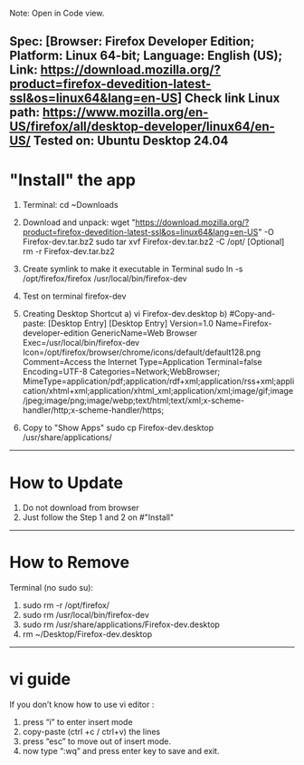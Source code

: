 Note: Open in Code view.

Spec: [Browser: Firefox Developer Edition;  Platform: Linux 64-bit; Language: English (US); Link: <https://download.mozilla.org/?product=firefox-devedition-latest-ssl&os=linux64&lang=en-US>]
Check link Linux path: <https://www.mozilla.org/en-US/firefox/all/desktop-developer/linux64/en-US/>
Tested on: Ubuntu Desktop 24.04
---------------------------------------------------------------------------
# "Install" the app
1. Terminal: 
    cd ~Downloads
2. Download and unpack:
    wget "https://download.mozilla.org/?product=firefox-devedition-latest-ssl&os=linux64&lang=en-US" -O Firefox-dev.tar.bz2
    sudo tar xvf Firefox-dev.tar.bz2 -C /opt/
    [Optional] rm -r Firefox-dev.tar.bz2
3. Create symlink to make it executable in Terminal
    sudo ln -s /opt/firefox/firefox /usr/local/bin/firefox-dev
4. Test on terminal
    firefox-dev
5. Creating Desktop Shortcut
    a) vi Firefox-dev.desktop
    b) #Copy-and-paste:
[Desktop Entry]
[Desktop Entry]
Version=1.0
Name=Firefox-developer-edition
GenericName=Web Browser
Exec=/usr/local/bin/firefox-dev
Icon=/opt/firefox/browser/chrome/icons/default/default128.png
Comment=Access the Internet
Type=Application
Terminal=false
Encoding=UTF-8
Categories=Network;WebBrowser;
MimeType=application/pdf;application/rdf+xml;application/rss+xml;application/xhtml+xml;application/xhtml_xml;application/xml;image/gif;image/jpeg;image/png;image/webp;text/html;text/xml;x-scheme-handler/http;x-scheme-handler/https;

6. Copy to "Show Apps"
    sudo cp Firefox-dev.desktop /usr/share/applications/
   
---------------------------------------------------------------------------
# How to Update
1. Do not download from browser
2. Just follow the Step 1 and 2 on #"Install"
   
---------------------------------------------------------------------------
# How to Remove
Terminal (no sudo su):
1. sudo rm -r /opt/firefox/
2. sudo rm /usr/local/bin/firefox-dev
3. sudo rm /usr/share/applications/Firefox-dev.desktop
4. rm ~/Desktop/Firefox-dev.desktop

---------------------------------------------------------------------------
# vi guide
If you don’t know how to use vi editor :
1. press “i” to enter insert mode
2. copy-paste (ctrl +c / ctrl+v) the lines
3. press “esc” to move out of insert mode.
4. now type “:wq” and press enter key to save and exit.
